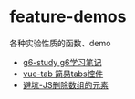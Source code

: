 # feature-demos

各种实验性质的函数、demo

* [g6-study g6学习笔记](g6-study)
* [vue-tab 简易tabs控件](vue-tab)
* [避坑-JS删除数组的元素](js-delete-array-item)
